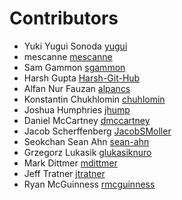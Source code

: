 # Contributors

- Yuki Yugui Sonoda [yugui](https://github.com/yugui)
- mescanne [mescanne](https://github.com/mescanne)
- Sam Gammon [sgammon](https://github.com/sgammon)
- Harsh Gupta [Harsh-Git-Hub](https://github.com/Harsh-Git-Hub)
- Alfan Nur Fauzan [alpancs](https://github.com/alpancs)
- Konstantin Chukhlomin [chuhlomin](https://github.com/chuhlomin)
- Joshua Humphries [jhump](https://github.com/jhump)
- Daniel McCartney [dmccartney](https://github.com/dmccartney)
- Jacob Scherffenberg [JacobSMoller](https://github.com/JacobSMoller)
- Seokchan Sean Ahn [sean-ahn](https://github.com/sean-ahn)
- Grzegorz Lukasik [glukasiknuro](https://github.com/glukasiknuro)
- Mark Dittmer [mdittmer](https://github.com/mdittmer)
- Jeff Tratner [jtratner](https://github.com/jtratner)
- Ryan McGuinness [rmcguinness](https://github.com/rrmcguinness)